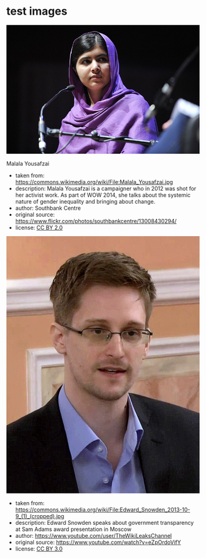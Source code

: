 # test images

![Malala Yousafzai](Malala_Yousafzai.jpg)

Malala Yousafzai

- taken from: https://commons.wikimedia.org/wiki/File:Malala_Yousafzai.jpg
- description: Malala Yousafzai is a campaigner who in 2012 was shot for her activist work. As part of WOW 2014, she talks about the systemic nature of gender inequality and bringing about change.
- author: Southbank Centre
- original source: https://www.flickr.com/photos/southbankcentre/13008430294/
- license: [CC BY 2.0](https://creativecommons.org/licenses/by/2.0/deed.en)

![Edward Snowden](Edward_Snowden.jpg)

- taken from: https://commons.wikimedia.org/wiki/File:Edward_Snowden_2013-10-9_(1)_(cropped).jpg
- description: Edward Snowden speaks about government transparency at Sam Adams award presentation in Moscow
- author: https://www.youtube.com/user/TheWikiLeaksChannel
- original source: https://www.youtube.com/watch?v=eZpOrdoVifY
- license: [CC BY 3.0](https://creativecommons.org/licenses/by/3.0/deed.en)